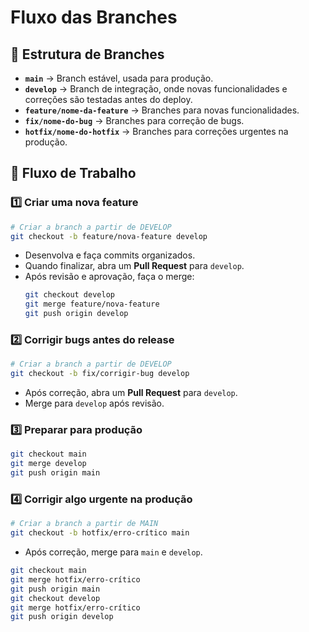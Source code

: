 # Fluxo das Branches

## 📌 Estrutura de Branches

- **`main`** → Branch estável, usada para produção.
- **`develop`** → Branch de integração, onde novas funcionalidades e correções são testadas antes do deploy.
- **`feature/nome-da-feature`** → Branches para novas funcionalidades.
- **`fix/nome-do-bug`** → Branches para correção de bugs.
- **`hotfix/nome-do-hotfix`** → Branches para correções urgentes na produção.

## 🔄 Fluxo de Trabalho

### 1️⃣ Criar uma nova feature
```sh
# Criar a branch a partir de DEVELOP
git checkout -b feature/nova-feature develop
```
- Desenvolva e faça commits organizados.
- Quando finalizar, abra um **Pull Request** para `develop`.
- Após revisão e aprovação, faça o merge:
  ```sh
  git checkout develop
  git merge feature/nova-feature
  git push origin develop
  ```

### 2️⃣ Corrigir bugs antes do release
```sh
# Criar a branch a partir de DEVELOP
git checkout -b fix/corrigir-bug develop
```
- Após correção, abra um **Pull Request** para `develop`.
- Merge para `develop` após revisão.

### 3️⃣ Preparar para produção
```sh
git checkout main
git merge develop
git push origin main
```

### 4️⃣ Corrigir algo urgente na produção
```sh
# Criar a branch a partir de MAIN
git checkout -b hotfix/erro-crítico main
```
- Após correção, merge para `main` e `develop`.
```sh
git checkout main
git merge hotfix/erro-crítico
git push origin main
git checkout develop
git merge hotfix/erro-crítico
git push origin develop
```
